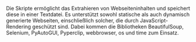 Die Skripte ermöglicht das Extrahieren von Webseiteninhalten und speichert diese in einer Textdatei. Es unterstützt sowohl 
statische als auch dynamisch generierte Webseiten, einschließlich solcher, die durch JavaScript-Rendering geschützt sind. 
Dabei kommen die Bibliotheken BeautifulSoup, Selenium, PyAutoGUI, Pyperclip, webbrowser, os und time zum Einsatz.
